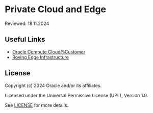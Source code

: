 # Private Cloud and Edge

Reviewed: 18.11.2024

## Useful Links

- [Oracle Compute Cloud@Customer](https://www.oracle.com/uk/cloud/compute/cloud-at-customer/)
- [Roving Edge Infrastructure](https://www.oracle.com/uk/cloud/roving-edge-infrastructure/)

## License

Copyright (c) 2024 Oracle and/or its affiliates.

Licensed under the Universal Permissive License (UPL), Version 1.0.

See [LICENSE](https://github.com/oracle-devrel/technology-engineering/blob/main/LICENSE) for more details.
